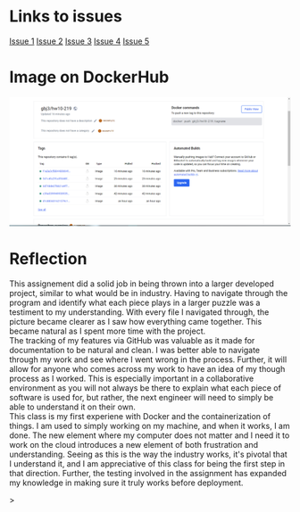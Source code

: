 <h1>Links to issues</h1>
<a href="https://github.com/gbj3/hw10-219/issues/6">Issue 1</a>
<a href="https://github.com/gbj3/hw10-219/issues/7">Issue 2</a>
<a href="https://github.com/gbj3/hw10-219/issues/8">Issue 3</a>
<a href="https://github.com/gbj3/hw10-219/issues/9">Issue 4</a>
<a href="https://github.com/gbj3/hw10-219/issues/10">Issue 5</a>

<h1>Image on DockerHub</h1>
<img src="./dockerhub-img.PNG" alt="dockerhub img" />

<h1>Reflection</h1>
<p>This assignement did a solid job in being thrown into a larger developed project, similar to what would be in industry. Having 
to navigate through the program and identify what each piece plays in a larger puzzle was a testiment to my understanding. With every file 
I navigated through, the picture became clearer as I saw how everything came together. This became natural as I spent more time with the project.
<br>
The tracking of my features via GitHub was valuable as it made for documentation to be natural and clean. I was better able to navigate through 
my work and see where I went wrong in the process. Further, it will allow for anyone who comes across my work to have an idea of my though process 
as I worked. This is especially important in a collaborative environment as you will not always be there to explain what each piece of software is 
used for, but rather, the next engineer will need to simply be able to understand it on their own.
<br>
This class is my first experiene with Docker and the containerization of things. I am used to simply working on my machine, and when it works, 
I am done. The new element where my computer does not matter and I need it to work on the cloud introduces a new element of both frustration and 
understanding. Seeing as this is the way the industry works, it's pivotal that I understand it, and I am appreciative of this class for being the 
first step in that direction. Further, the testing involved in the assignment has expanded my knowledge in making sure it truly works before deployment.</p>>


